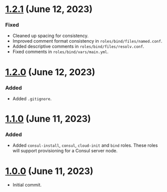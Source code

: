 # [1.2.1] (June 12, 2023)

### Fixed

- Cleaned up spacing for consistency.
- Improved comment format consistency in `roles/bind/files/named.conf`.
- Added descriptive comments in `roles/bind/files/resolv.conf`.
- Fixed comments in `roles/bind/vars/main.yml`.

# [1.2.0] (June 12, 2023)

### Added

- Added `.gitignore`.

# [1.1.0] (June 11, 2023)

### Added

- Added `consul-install`, `consul`, `cloud-init` and `bind` roles. These
  roles will support provisioning for a Consul server node.

# [1.0.0] (June 11, 2023)

- Initial commit.

[1.2.1]: https://github.com/aco950/ansible/releases/tag/v1.2.1
[1.2.0]: https://github.com/aco950/ansible/releases/tag/v1.2.0
[1.1.0]: https://github.com/aco950/ansible/releases/tag/v1.1.0
[1.0.0]: https://github.com/aco950/ansible/releases/tag/v1.0.0

